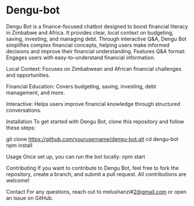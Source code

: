 # Dengu-bot
Dengu Bot is a finance-focused chatbot designed to boost financial literacy in Zimbabwe and Africa. It provides clear, local context on budgeting, saving, investing, and managing debt. Through interactive Q&amp;A, Dengu Bot simplifies complex financial concepts, helping users make informed decisions and improve their financial understanding.
Features
Q&A format: Engages users with easy-to-understand financial information.

Local Context: Focuses on Zimbabwean and African financial challenges and opportunities.

Financial Education: Covers budgeting, saving, investing, debt management, and more.

Interactive: Helps users improve financial knowledge through structured conversations.


Installation
To get started with Dengu Bot, clone this repository and follow these steps:

git clone https://github.com/yourusername/dengu-bot.git
cd dengu-bot
npm install


Usage
Once set up, you can run the bot locally:
npm start

Contributing
If you want to contribute to Dengu Bot, feel free to fork the repository, create a branch, and submit a pull request. All contributions are welcome!

Contact
For any questions, reach out to melushanzi#2@gmail.com or open an issue on GitHub.
